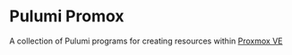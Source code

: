 # Pulumi Promox

A collection of Pulumi programs for creating resources within [Proxmox VE](https://proxmox.com/en/proxmox-virtual-environment/overview)
